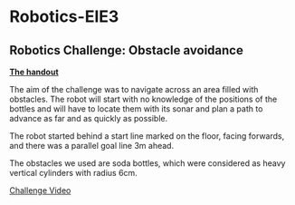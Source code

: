 # Robotics-EIE3
## Robotics Challenge: Obstacle avoidance
[**The handout**](../Resources/questions7.pdf)

The aim of the challenge was to navigate across an area filled with obstacles. The robot will
start with no knowledge of the positions of the bottles and will have to locate them with its sonar and plan a path to advance as far and as quickly as possible.

The robot started behind a start line marked on the floor, facing forwards, and there was a  parallel goal line 3m ahead.

The obstacles we used are soda bottles, which were considered as heavy vertical cylinders with radius 6cm.

[Challenge Video](https://www.youtube.com/watch?v=ENcUDl_qaL4)
